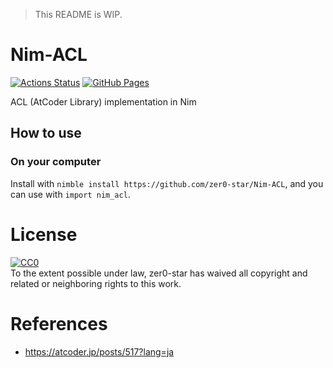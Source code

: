 > This README is WIP.

# Nim-ACL

[![Actions Status](https://github.com/zer0-star/Nim-ACL/workflows/verify/badge.svg)](https://github.com/zer0-star/Nim-ACL/actions)
[![GitHub Pages](https://img.shields.io/static/v1?label=GitHub+Pages&message=+&color=brightgreen&logo=github)](https://zer0-star.github.io/Nim-ACL/)

ACL (AtCoder Library) implementation in Nim

## How to use

### On your computer

Install with `nimble install https://github.com/zer0-star/Nim-ACL`, and you can use with `import nim_acl`.

# License

<p xmlns:dct="http://purl.org/dc/terms/">
  <a rel="license"
     href="http://creativecommons.org/publicdomain/zero/1.0/">
    <img src="http://i.creativecommons.org/p/zero/1.0/88x31.png" style="border-style: none;" alt="CC0" />
  </a>
  <br />
  To the extent possible under law,
  <span resource="[_:publisher]" rel="dct:publisher">
    <span property="dct:title">zer0-star</span></span>
  has waived all copyright and related or neighboring rights to
  this work.
</p>

# References

- https://atcoder.jp/posts/517?lang=ja
